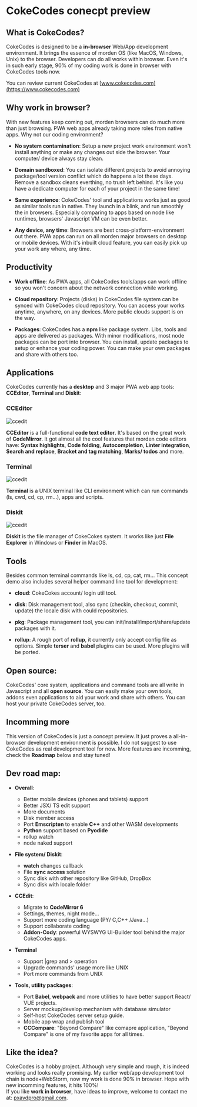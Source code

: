 # CokeCodes conecpt preview

## What is CokeCodes?
CokeCodes is designed to be a **in-browser** Web/App development environment. It brings the essence of morden OS (like MacOS, Windows, Unix) to the browser. Developers can do all works within browser. Even it's in such early stage, 90% of my coding work is done in browser with CokeCodes tools now.

You can review current CokeCodes at [www.cokecodes.com](https://www.cokecodes.com)  
  
## Why work in browser?
With new features keep coming out, morden browsers can do much more than just browsing. PWA web apps already taking more roles from native apps. Why not our coding environment?  
- **No system contamination**: Setup a new project work environment won't install anything or make any changes out side the browser. Your computer/ device always stay clean. 

- **Domain sandboxed**: You can isolate different projects to avoid annoying package/tool version conflict which do happens a lot these days. Remove a sandbox cleans everthing, no trush left behind. It's like you have a dedicate computer for each of your project in the same time!

- **Same experience**: CokeCodes' tool and applications works just as good as similar tools run in native. They launch in a blink, and run smoothly the in browsers.  Especially comparing to apps based on node like runtimes, browsers' Javascript VM can be even better.   

- **Any device, any time**: Browsers are best cross-platform-environment out there. PWA apps can run on all morden major browsers on desktop or mobile devices. With it's inbuilt cloud feature, you can easily pick up your work any where, any time. 

## Productivity
- **Work offline**: As PWA apps, all CokeCodes tools/apps can work offline so you won't concern about the network connection while working. 

- **Cloud repository**: Projects (disks) in CokeCodes file system can be synced with CokeCodes cloud repository. You can access your works anytime, anywhere, on any devices. More public clouds support is on the way.

- **Packages**: CokeCodes has a **npm** like package system. Libs, tools and apps are delivered as packages. With minor modifications, most node packages can be port into browser. You can install, update packages to setup or enhance your coding power. You can make your own packages and share with others too. 

## Applications
CokeCodes currently has a **desktop** and 3 major PWA web app tools: **CCEditor**, **Terminal** and **Diskit**:  
  
### CCEditor  
![ccedit](git/ccedit_01.png)  

**CCEditor** is a full-functional **code text editor**. It's based on the great work of **CodeMirror**. It got almost all the cool features that morden code editors have: **Syntax highlights**, **Code folding**, **Autocompletion**, **Linter integration**, **Search and replace**, **Bracket and tag matching**, **Marks/ todos** and more.  

### Terminal  
![ccedit](git/terminal_01.png)  

**Terminal** is a UNIX terminal like CLI environment which can run commands (ls, cwd, cd, cp, rm...), apps and scripts.  
  
### Diskit  
![ccedit](git/diskit_01.png)  

**Diskit** is the file manager of CokeCokes system. It works like just **File Explorer** in Windows or **Finder** in MacOS.

## Tools
Besides common terminal commands like ls, cd, cp, cat, rm... This concept demo also includes several helper command line tool for development:
- **cloud**: CokeCokes account/ login util tool.

- **disk**: Disk management tool, also sync (checkin, checkout, commit, update) the locale disk with could repositories. 

- **pkg**: Package management tool, you can init/install/import/share/update packages with it.

- **rollup**: A rough port of **rollup**, it currently only accept config file as options. Simple **terser** and **babel** plugins can be used. More plugins will be ported.
  
## Open source:
CokeCodes' core system, applications and command tools are all write in Javascript and all **open source**. You can easily make your own tools, addons even applications to aid your work and share with others. You can host your private CokeCodes server, too.

## Incomming more
This version of CokeCodes is just a concept preview. It just proves a all-in-browser development environment is possible. I do not suggest to use CokeCodes as real development tool for now. More features are incomming, check the **Roadmap** below and stay tuned!

## Dev road map:
- **Overall**:
	- Better mobile devices (phones and tablets) support
	- Better JSX/ TS edit support
	- More documents  
	- Disk member access
	- Port **Emscripten** to enable **C++** and other WASM developments
	- **Python** support based on **Pyodide**
	- rollup watch
	- node naked support
	
- **File system/ Diskit**:
	- **watch** changes callback
	- File **sync access** solution
	- Sync disk with other repository like GitHub, DropBox
	- Sync disk with locale folder  
	
- **CCEdit**:
	- Migrate to **CodeMirror 6** 
	- Settings, themes, night mode...
	- Support more coding language (PY/ C,C++ /Java...)
	- Support collaborate coding
	- **Addon-Cody**: powerful WYSWYG UI-Builder tool behind the major CokeCodes apps.

- **Terminal**
	- Support |grep and > operation
	- Upgrade commands' usage more like UNIX
	- Port more commands from UNIX
	
- **Tools, utility packages**:
	- Port **Babel**, **webpack** and more utilities to have better support React/ VUE projects.
	- Server mockup/develop mechanism with database simulator
	- Self-host CokeCodes server setup guide.
	- Mobile app wrap and publish tool
	- **CCCompare**: "Beyond Compare" like comapre application, "Beyond Compare" is one of my favorite apps for all times.

## Like the idea?
CokeCodes is a hobby project. Although very simple and rough, it is indeed working and looks really promising. My earlier web/app development tool chain is node+WebStorm, now my work is done 90% in browser. Hope with new incomming features, it hits 100%!  
If you like **work in browser**, have ideas to improve, welcome to contact me at: pxavdpro@gmail.com.
